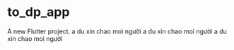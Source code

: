 # to_dp_app

A new Flutter project.
a du  xin chao moi người
a du  xin chao moi người
a du  xin chao moi người 